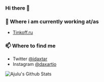 ### Hi there 👋

### 💼 Where i am currently working at/as
- [Tinkoff.ru](https://tinkoff.ru)

### 📫 Where to find me
- Twitter [@idaxtar](https://twitter.com/idaxtar)
- Instagram [@daxartio](https://instagram.com/daxartio)

![Ajulu's Github Stats](https://github-readme-stats.vercel.app/api?username=daxartio&show_icons=true&theme=radical)

<!-- ![Ajulus's Github Stats](https://github-readme-stats.vercel.app/api?username=stephenajulu&show_icons=true&title_color=fff&icon_color=79ff97&text_color=9f9f9f&bg_color=151515) -->
